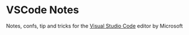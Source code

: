 # VSCode Notes

Notes, confs, tip and tricks for the [Visual Studio Code](https://code.visualstudio.com/) editor by Microsoft